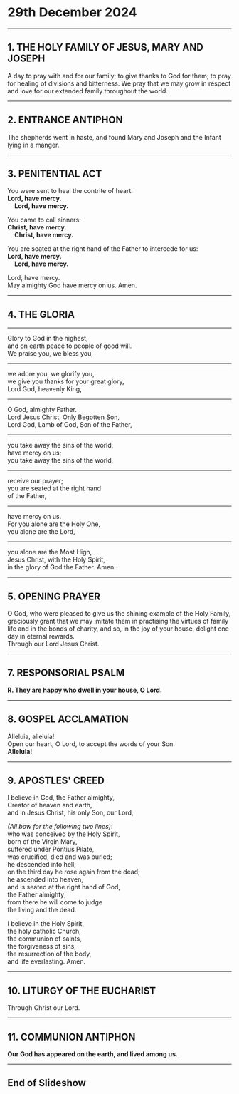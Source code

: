 # 29th December 2024

---

## 1. THE HOLY FAMILY OF JESUS, MARY AND JOSEPH

A day to pray with and for our family; to give thanks to God for them; to pray for healing of divisions and bitterness. We pray that we may grow in respect and love for our extended family throughout the world.

---

## 2. ENTRANCE ANTIPHON

The shepherds went in haste, and found Mary and Joseph and the Infant lying in a manger.

---

## 3. PENITENTIAL ACT

You were sent to heal the contrite of heart:  
**Lord, have mercy.**  
&nbsp;&nbsp;&nbsp;&nbsp;**Lord, have mercy.**

You came to call sinners:  
**Christ, have mercy.**  
&nbsp;&nbsp;&nbsp;&nbsp;**Christ, have mercy.**

You are seated at the right hand of the Father to intercede for us:  
**Lord, have mercy.**  
&nbsp;&nbsp;&nbsp;&nbsp;**Lord, have mercy.**

Lord, have mercy.  
May almighty God have mercy on us. Amen.

---

## 4. THE GLORIA

---

Glory to God in the highest,  
and on earth peace to people of good will.  
We praise you, we bless you,  

---

we adore you, we glorify you,  
we give you thanks for your great glory,  
Lord God, heavenly King,  

---

O God, almighty Father.  
Lord Jesus Christ, Only Begotten Son,  
Lord God, Lamb of God, Son of the Father,  

---

you take away the sins of the world,  
have mercy on us;  
you take away the sins of the world,  

---

receive our prayer;  
you are seated at the right hand  
of the Father,  

---

have mercy on us.  
For you alone are the Holy One,  
you alone are the Lord,  

---

you alone are the Most High,  
Jesus Christ, with the Holy Spirit,  
in the glory of God the Father. Amen.

---

## 5. OPENING PRAYER

O God, who were pleased to give us the shining example of the Holy Family, graciously grant that we may imitate them in practising the virtues of family life and in the bonds of charity, and so, in the joy of your house, delight one day in eternal rewards.  
Through our Lord Jesus Christ.

---

## 7. RESPONSORIAL PSALM

**R. They are happy who dwell in your house, O Lord.**

---

## 8. GOSPEL ACCLAMATION

Alleluia, alleluia!  
Open our heart, O Lord, to accept the words of your Son.  
**Alleluia!**

---

## 9. APOSTLES' CREED

I believe in God, the Father almighty,  
Creator of heaven and earth,  
and in Jesus Christ, his only Son, our Lord,  

*(All bow for the following two lines)*:  
who was conceived by the Holy Spirit,  
born of the Virgin Mary,  
suffered under Pontius Pilate,  
was crucified, died and was buried;  
he descended into hell;  
on the third day he rose again from the dead;  
he ascended into heaven,  
and is seated at the right hand of God,  
the Father almighty;  
from there he will come to judge  
the living and the dead.  

I believe in the Holy Spirit,  
the holy catholic Church,  
the communion of saints,  
the forgiveness of sins,  
the resurrection of the body,  
and life everlasting. Amen.

---

## 10. LITURGY OF THE EUCHARIST

Through Christ our Lord.

---

## 11. COMMUNION ANTIPHON

**Our God has appeared on the earth, and lived among us.**

---

## End of Slideshow
